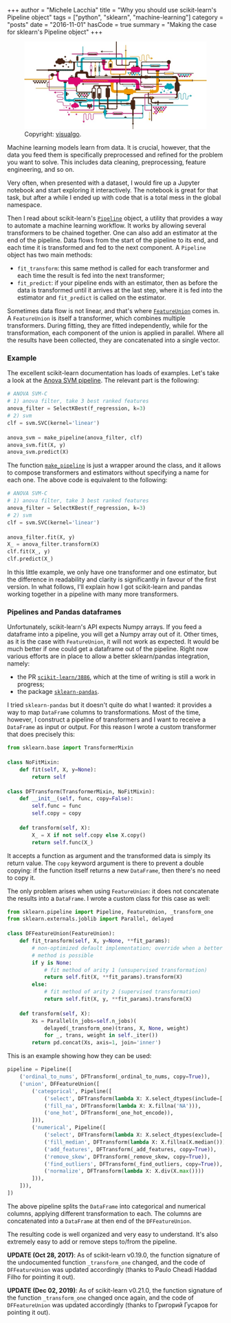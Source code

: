 +++
author = "Michele Lacchia"
title = "Why you should use scikit-learn's Pipeline object"
tags = ["python", "sklearn", "machine-learning"]
category = "posts"
date = "2016-11-01"
hasCode = true
summary = "Making the case for sklearn's Pipeline object"
+++

<figure>
    <img itemprop="image" title="A pipeline" src="/static/images/pipes.jpg" />
    <div class="copyright">
        Copyright:&nbsp;<a href="http://www.istockphoto.com/portfolio/visualgo">visualgo</a>.
    </div>
</figure>

Machine learning models learn from data. It is crucial, however, that the data
you feed them is specifically preprocessed and refined for the problem you want
to solve. This includes data cleaning, preprocessing, feature engineering, and
so on.

Very often, when presented with a dataset, I would fire up a Jupyter notebook
and start exploring it interactively. The notebook is great for that task, but
after a while I ended up with code that is a total mess in the global
namespace.

Then I read about scikit-learn's [`Pipeline`][pipeline-doc] object, a utility
that provides a way to automate a machine learning workflow.  It works by
allowing several transformers to be chained together. One can also add an
estimator at the end of the pipeline. Data flows from the start of the pipeline
to its end, and each time it is transformed and fed to the next component. A
`Pipeline` object has two main methods:

- `fit_transform`: this same method is called for each transformer and each time
  the result is fed into the next transformer;
- `fit_predict`: if your pipeline ends with an estimator, then as before the
  data is transformed until it arrives at the last step, where it is fed into
  the estimator and `fit_predict` is called on the estimator.

Sometimes data flow is not linear, and that's where [`FeatureUnion`][fu-doc]
comes in. A `FeatureUnion` is itself a transformer, which combines multiple
transformers. During fitting, they are fitted independently, while for the
transformation, each component of the union is applied in parallel. Where all
the results have been collected, they are concatenated into a single vector.

### Example
The excellent scikit-learn documentation has loads of examples. Let's take a
look at the [Anova SVM pipeline][anova-svm]. The relevant part is the
following:

```python
# ANOVA SVM-C
# 1) anova filter, take 3 best ranked features
anova_filter = SelectKBest(f_regression, k=3)
# 2) svm
clf = svm.SVC(kernel='linear')

anova_svm = make_pipeline(anova_filter, clf)
anova_svm.fit(X, y)
anova_svm.predict(X)
```

The function
[`make_pipeline`](https://scikit-learn.org/stable/modules/generated/sklearn.pipeline.make_pipeline.html)
is just a wrapper around the class, and it allows to compose transformers and
estimators without specifying a name for each one. The above code is equivalent
to the following:

```python
# ANOVA SVM-C
# 1) anova filter, take 3 best ranked features
anova_filter = SelectKBest(f_regression, k=3)
# 2) svm
clf = svm.SVC(kernel='linear')

anova_filter.fit(X, y)
X_ = anova_filter.transform(X)
clf.fit(X_, y)
clf.predict(X_)
```

In this little example, we only have one transformer and one estimator, but the
difference in readability and clarity is significantly in favour of the first
version. In what follows, I'll explain how I got scikit-learn and pandas
working together in a pipeline with many more transformers.

### Pipelines and Pandas dataframes
Unfortunately, scikit-learn's API expects Numpy arrays. If you feed a dataframe
into a pipeline, you will get a Numpy array out of it. Other times, as it is
the case with `FeatureUnion`, it will not work as expected. It would be much
better if one could get a dataframe out of the pipeline. Right now various
efforts are in place to allow a better sklearn/pandas integration, namely:

- the PR [`scikit-learn/3886`](https://github.com/scikit-learn/scikit-learn/pull/3886),
    which at the time of writing is still a work in progress;
- the package [`sklearn-pandas`](https://github.com/paulgb/sklearn-pandas).

I tried `sklearn-pandas` but it doesn't quite do what I wanted: it provides a
way to map `DataFrame` columns to transformations. Most of the time, however, I
construct a pipeline of transformers and I want to receive a `DataFrame` as
input or output. For this reason I wrote a custom transformer that does
precisely this:

```python
from sklearn.base import TransformerMixin

class NoFitMixin:
    def fit(self, X, y=None):
        return self

class DFTransform(TransformerMixin, NoFitMixin):
    def __init__(self, func, copy=False):
        self.func = func
        self.copy = copy

    def transform(self, X):
        X_ = X if not self.copy else X.copy()
        return self.func(X_)
```

It accepts a function as argument and the transformed data is simply its return
value. The `copy` keyword argument is there to prevent a double copying: if the
function itself returns a new `DataFrame`, then there's no need to copy it.

The only problem arises when using `FeatureUnion`: it does not concatenate the
results into a `DataFrame`. I wrote a custom class for this case as well:

```python
from sklearn.pipeline import Pipeline, FeatureUnion, _transform_one
from sklearn.externals.joblib import Parallel, delayed

class DFFeatureUnion(FeatureUnion):
    def fit_transform(self, X, y=None, **fit_params):
        # non-optimized default implementation; override when a better
        # method is possible
        if y is None:
            # fit method of arity 1 (unsupervised transformation)
            return self.fit(X, **fit_params).transform(X)
        else:
            # fit method of arity 2 (supervised transformation)
            return self.fit(X, y, **fit_params).transform(X)

    def transform(self, X):
        Xs = Parallel(n_jobs=self.n_jobs)(
            delayed(_transform_one)(trans, X, None, weight)
            for _, trans, weight in self._iter())
        return pd.concat(Xs, axis=1, join='inner')
```

This is an example showing how they can be used:

```python
pipeline = Pipeline([
    ('ordinal_to_nums', DFTransform(_ordinal_to_nums, copy=True)),
    ('union', DFFeatureUnion([
        ('categorical', Pipeline([
            ('select', DFTransform(lambda X: X.select_dtypes(include=['object']))),
            ('fill_na', DFTransform(lambda X: X.fillna('NA'))),
            ('one_hot', DFTransform(_one_hot_encode)),
        ])),
        ('numerical', Pipeline([
            ('select', DFTransform(lambda X: X.select_dtypes(exclude=['object']))),
            ('fill_median', DFTransform(lambda X: X.fillna(X.median()))),
            ('add_features', DFTransform(_add_features, copy=True)),
            ('remove_skew', DFTransform(_remove_skew, copy=True)),
            ('find_outliers', DFTransform(_find_outliers, copy=True)),
            ('normalize', DFTransform(lambda X: X.div(X.max())))
        ])),
    ])),
])
```

The above pipeline splits the `DataFrame` into categorical and numerical
columns, applying different transformation to each. The columns are
concatenated into a `DataFrame` at then end of the `DFFeatureUnion`.

The resulting code is well organized and very easy to understand. It's also
extremely easy to add or remove steps to/from the pipeline.

**UPDATE (Oct 28, 2017)**: As of scikit-learn v0.19.0, the function signature
of the undocumented function `_transform_one` changed, and the code of
`DFFeatureUnion` was updated accordingly (thanks to Paulo Cheadi Haddad Filho
for pointing it out).

**UPDATE (Dec 02, 2019)**: As of scikit-learn v0.21.0, the function signature
of the function `_transform_one` changed once again, and the code of
`DFFeatureUnion` was updated accordingly (thanks to Григорий Гусаров for
pointing it out).

[pipeline-doc]: https://scikit-learn.org/stable/modules/pipeline.html#pipeline
[fu-doc]: https://scikit-learn.org/stable/modules/compose.html#featureunion-composite-feature-spaces
[anova-svm]: https://scikit-learn.org/stable/auto_examples/feature_selection/plot_feature_selection_pipeline.html#sphx-glr-auto-examples-feature-selection-plot-feature-selection-pipeline-py
